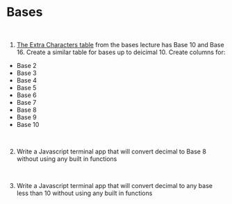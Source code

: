 
# Bases

<br>

1. [The Extra Characters table](https://gist.github.com/leahgarrett/5d4f79fff3bc2bd0ac15f1851c444bbf#extra-characters) from the bases lecture has Base 10 and Base 16. Create a similar table for bases up to deicimal 10. Create columns for:
- Base 2 
- Base 3 
- Base 4
- Base 5
- Base 6
- Base 7
- Base 8
- Base 9
- Base 10

<br>

2. Write a Javascript terminal app that will convert decimal to Base 8 without using any built in functions

<br>

3. Write a Javascript terminal app that will convert decimal to any base less than 10 without using any built in functions

